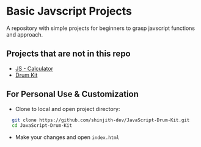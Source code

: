 # Basic Javscript Projects

A repository with simple projects for beginners to grasp javscript functions and approach.

## Projects that are not in this repo

- [JS - Calculator](https://github.com/shinjith-dev/JS-Calculator)
- [Drum Kit](https://github.com/shinjith-dev/JavaScript-Drum-Kit)

## For Personal Use & Customization

- Clone to local and open project directory:

```bash
  git clone https://github.com/shinjith-dev/JavaScript-Drum-Kit.git
  cd JavaScript-Drum-Kit
```

- Make your changes and open `index.html`
